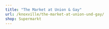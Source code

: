 ```yaml
---
title: "The Market at Union & Gay"
url: /knoxville/the-market-at-union-und-gay/
shop: Supermarkt
---
```

